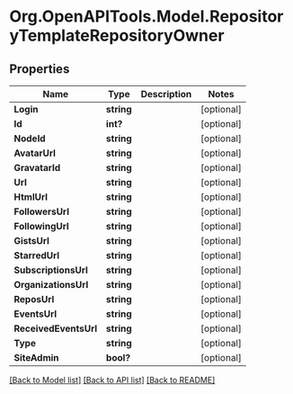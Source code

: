 # Org.OpenAPITools.Model.RepositoryTemplateRepositoryOwner

## Properties

Name | Type | Description | Notes
------------ | ------------- | ------------- | -------------
**Login** | **string** |  | [optional] 
**Id** | **int?** |  | [optional] 
**NodeId** | **string** |  | [optional] 
**AvatarUrl** | **string** |  | [optional] 
**GravatarId** | **string** |  | [optional] 
**Url** | **string** |  | [optional] 
**HtmlUrl** | **string** |  | [optional] 
**FollowersUrl** | **string** |  | [optional] 
**FollowingUrl** | **string** |  | [optional] 
**GistsUrl** | **string** |  | [optional] 
**StarredUrl** | **string** |  | [optional] 
**SubscriptionsUrl** | **string** |  | [optional] 
**OrganizationsUrl** | **string** |  | [optional] 
**ReposUrl** | **string** |  | [optional] 
**EventsUrl** | **string** |  | [optional] 
**ReceivedEventsUrl** | **string** |  | [optional] 
**Type** | **string** |  | [optional] 
**SiteAdmin** | **bool?** |  | [optional] 

[[Back to Model list]](../README.md#documentation-for-models) [[Back to API list]](../README.md#documentation-for-api-endpoints) [[Back to README]](../README.md)

